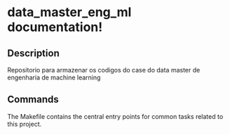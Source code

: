 # data_master_eng_ml documentation!

## Description

Repositorio para armazenar os codigos do case do data master de engenharia de machine learning

## Commands

The Makefile contains the central entry points for common tasks related to this project.

